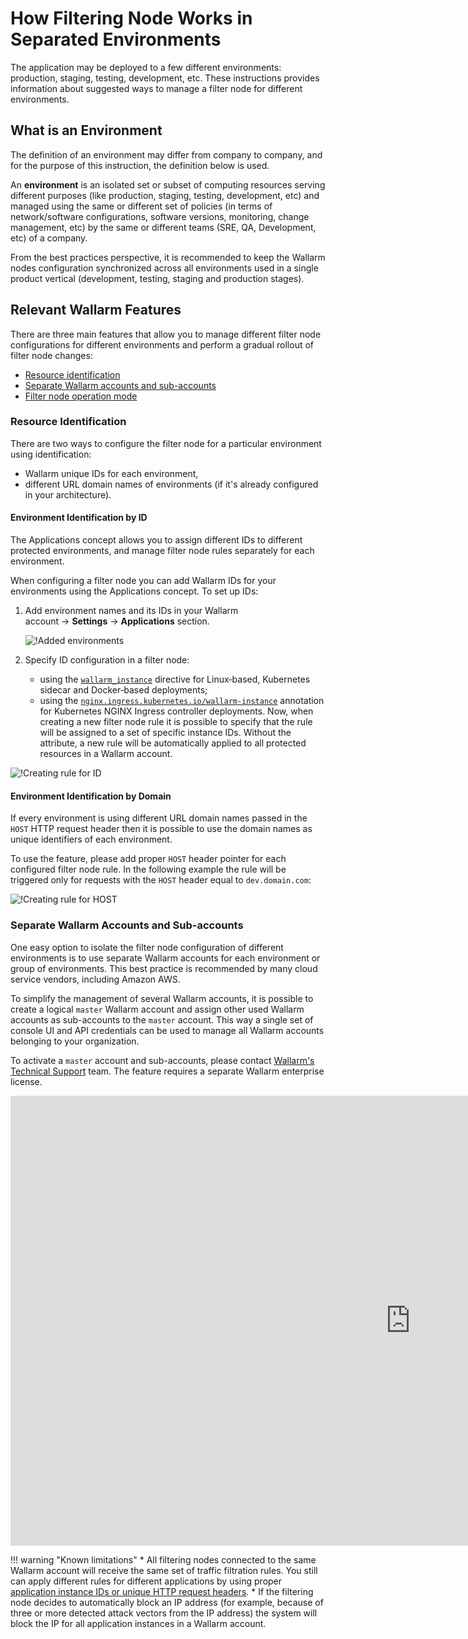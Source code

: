 # How Filtering Node Works in Separated Environments

The application may be deployed to a few different environments: production, staging, testing, development, etc. These instructions provides information about suggested ways to manage a filter node for different environments.

## What is an Environment
The definition of an environment may differ from company to company, and for the purpose of this instruction, the definition below is used.

An **environment** is an isolated set or subset of computing resources serving different purposes (like production, staging, testing, development, etc) and managed using the same or different set of policies (in terms of network/software configurations, software versions, monitoring, change management, etc) by the same or different teams (SRE, QA, Development, etc) of a company.

From the best practices perspective, it is recommended to keep the Wallarm nodes configuration synchronized across all environments used in a single product vertical (development, testing, staging and production stages).

## Relevant Wallarm Features

There are three main features that allow you to manage different filter node configurations for different environments and perform a gradual rollout of filter node changes:

* [Resource identification](#resource-identification)
* [Separate Wallarm accounts and sub-accounts](#separate-wallarm-accounts-and-sub-accounts)
* [Filter node operation mode](../../configure-wallarm-mode.md)

### Resource Identification

There are two ways to configure the filter node for a particular environment using identification:

* Wallarm unique IDs for each environment,
* different URL domain names of environments (if it's already configured in your architecture).

#### Environment Identification by ID

The Applications concept allows you to assign different IDs to different protected environments, and manage filter node rules separately for each environment.

When configuring a filter node you can add Wallarm IDs for your environments using the Applications concept. To set up IDs:

1. Add environment names and its IDs in your Wallarm account → **Settings** → **Applications** section.

    ![!Added environments](../../../images/admin-guides/configuration-guides/waf-in-separate-environments/added-applications.png)
2. Specify ID configuration in a filter node:

    * using the [`wallarm_instance`](../../configure-parameters-en.md#wallarm_instance) directive for Linux‑based, Kubernetes sidecar and Docker‑based deployments;
    * using the [`nginx.ingress.kubernetes.io/wallarm-instance`](../../configure-kubernetes-en.md#ingress-annotations) annotation for Kubernetes NGINX Ingress controller deployments. Now, when creating a new filter node rule it is possible to specify that the rule will be assigned to a set of specific instance IDs. Without the attribute, a new rule will be automatically applied to all protected resources in a Wallarm account.

![!Creating rule for ID](../../../images/admin-guides/configuration-guides/waf-in-separate-environments/create-rule-for-id.png)

#### Environment Identification by Domain

If every environment is using different URL domain names passed in the `HOST` HTTP request header then it is possible to use the domain names as unique identifiers of each environment.

To use the feature, please add proper `HOST` header pointer for each configured filter node rule. In the following example the rule will be triggered only for requests with the `HOST` header equal to `dev.domain.com`:

![!Creating rule for HOST](../../../images/admin-guides/configuration-guides/waf-in-separate-environments/create-rule-for-host.png)

### Separate Wallarm Accounts and Sub-accounts

One easy option to isolate the filter node configuration of different environments is to use separate Wallarm accounts for each environment or group of environments. This best practice is recommended by many cloud service vendors, including Amazon AWS.

To simplify the management of several Wallarm accounts, it is possible to create a logical `master` Wallarm account and assign other used Wallarm accounts as sub-accounts to the `master` account. This way a single set of console UI and API credentials can be used to manage all Wallarm accounts belonging to your organization.

To activate a `master` account and sub-accounts, please contact [Wallarm's Technical Support](mailto:support@wallarm.com) team. The feature requires a separate Wallarm enterprise license.

<div class="video-wrapper">
  <iframe width="1280" height="720" src="https://www.youtube.com/embed/Ol4CqJX2QSQ" frameborder="0" allow="accelerometer; autoplay; encrypted-media; gyroscope; picture-in-picture" allowfullscreen></iframe>
</div>

!!! warning "Known limitations"
    * All filtering nodes connected to the same Wallarm account will receive the same set of traffic filtration rules. You still can apply different rules for different applications by using proper [application instance IDs or unique HTTP request headers](#resource-identification).
    * If the filtering node decides to automatically block an IP address (for example, because of three or more detected attack vectors from the IP address) the system will block the IP for all application instances in a Wallarm account.